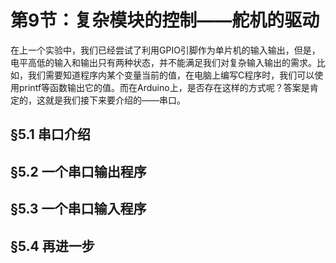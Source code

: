 # 第9节：复杂模块的控制——舵机的驱动

在上一个实验中，我们已经尝试了利用GPIO引脚作为单片机的输入输出，但是，电平高低的输入和输出只有两种状态，并不能满足我们对复杂输入输出的需求。比如，我们需要知道程序内某个变量当前的值，在电脑上编写C程序时，我们可以使用printf等函数输出它的值。而在Arduino上，是否存在这样的方式呢？答案是肯定的，这就是我们接下来要介绍的——串口。

## §5.1 串口介绍

## §5.2 一个串口输出程序

## §5.3 一个串口输入程序

## §5.4 再进一步
